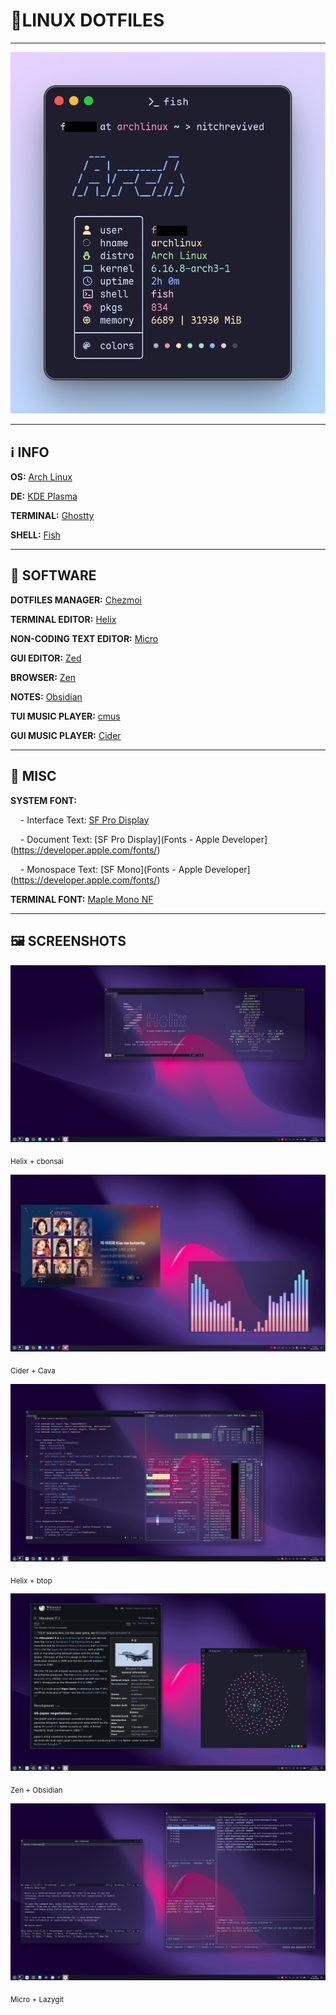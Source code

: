 # 🐧LINUX DOTFILES

---

![banner](/fish-obfuscated.png)

---

## ℹ️ INFO

**OS:** [Arch Linux](https://archlinux.org/)

**DE:** [KDE Plasma](https://kde.org/plasma-desktop//)

**TERMINAL:** [Ghostty](https://ghostty.org/)

**SHELL:** [Fish](https://fishshell.com/)

---

## 💾 SOFTWARE

**DOTFILES MANAGER:** [Chezmoi](https://www.chezmoi.io/)

**TERMINAL EDITOR:** [Helix](https://helix-editor.com/)

**NON-CODING TEXT EDITOR:** [Micro](micro-editor.github.io)

**GUI EDITOR:** [Zed](https://zed.dev/)

**BROWSER:** [Zen](https://zen-browser.app/)

**NOTES:** [Obsidian](https://obsidian.md/)

**TUI MUSIC PLAYER:** [cmus](https://cmus.github.io/)

**GUI MUSIC PLAYER:** [Cider](https://cider.sh/)

---

## 🔣 MISC

**SYSTEM FONT:** 

    - Interface Text: [SF Pro Display](https://developer.apple.com/fonts/)

    - Document Text: [SF Pro Display](Fonts - Apple Developer](https://developer.apple.com/fonts/)

    - Monospace Text: [SF Mono](Fonts - Apple Developer](https://developer.apple.com/fonts/)

**TERMINAL FONT:** [Maple Mono NF](https://github.com/subframe7536/Maple-font)

---

## 🖼️ SCREENSHOTS

![helix + cbonsai](screencaps/1.png)

<sub>Helix + cbonsai</sub>

![cider + cava](screencaps/2.png)

<sub>Cider + Cava</sub>

![helix + btop](screencaps/3.png)

<sub>Helix + btop</sub>

![zen + obsidian](screencaps/4.png)

<sub>Zen + Obsidian</sub>

![micro + lazygit](screencaps/5.png)

<sub>Micro + Lazygit</sub>


